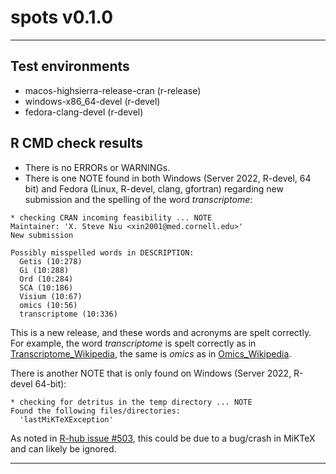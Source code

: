 spots v0.1.0
=======
***

## Test environments
* macos-highsierra-release-cran (r-release)
* windows-x86_64-devel (r-devel)
* fedora-clang-devel (r-devel)

## R CMD check results
* There is no ERRORs or WARNINGs.
* There is one NOTE found in both Windows (Server 2022, R-devel, 64 bit) and Fedora (Linux, R-devel, clang, gfortran) regarding new submission and the spelling of the word *transcriptome*: 

```
* checking CRAN incoming feasibility ... NOTE
Maintainer: 'X. Steve Niu <xin2001@med.cornell.edu>'
New submission

Possibly misspelled words in DESCRIPTION:
  Getis (10:278)
  Gi (10:288)
  Ord (10:284)
  SCA (10:186)
  Visium (10:67)
  omics (10:56)
  transcriptome (10:336)
```

This is a new release, and these words and acronyms are spelt correctly. For example, the word *transcriptome* is spelt correctly as in [Transcriptome_Wikipedia](https://en.wikipedia.org/wiki/Transcriptome), the same is *omics* as in [Omics_Wikipedia](https://en.wikipedia.org/wiki/omics).

There is another NOTE that is only found on Windows (Server 2022, R-devel 64-bit): 

```
* checking for detritus in the temp directory ... NOTE
Found the following files/directories:
  'lastMiKTeXException'
```
As noted in [R-hub issue #503](https://github.com/r-hub/rhub/issues/503), this could be due to a bug/crash in MiKTeX and can likely be ignored.

***

